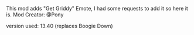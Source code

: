 This mod adds "Get Griddy" Emote, I had some requests to add it so here it is.
Mod Creator: @Pony 

version used: 13.40 (replaces Boogie Down)